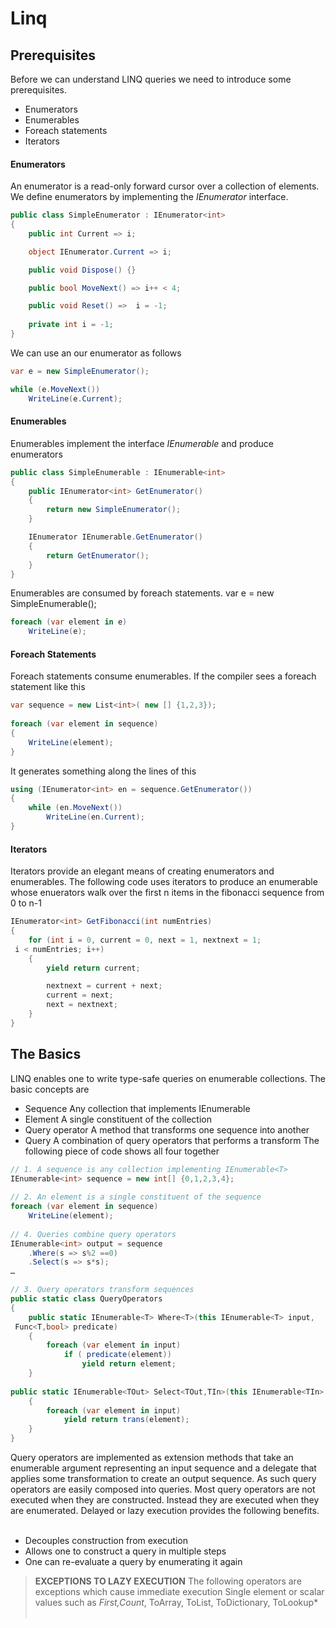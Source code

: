 ﻿# Linq
## Prerequisites
Before we can understand LINQ queries we need to introduce some prerequisites.
* Enumerators
* Enumerables
* Foreach statements
* Iterators

#### Enumerators
An enumerator is a read-only forward cursor over a collection of elements. We define enumerators by implementing the *IEnumerator<T>* interface.

```csharp
public class SimpleEnumerator : IEnumerator<int>
{	
	public int Current => i;

	object IEnumerator.Current => i;

	public void Dispose() {}

	public bool MoveNext() => i++ < 4;

	public void Reset() =>  i = -1;
	
	private int i = -1;
}
```

We can use an our enumerator as follows
```csharp
var e = new SimpleEnumerator();

while (e.MoveNext())
	WriteLine(e.Current);
```
#### Enumerables
Enumerables implement the interface *IEnumerable<T>* and produce enumerators

```csharp
public class SimpleEnumerable : IEnumerable<int>
{
	public IEnumerator<int> GetEnumerator()
	{
		return new SimpleEnumerator();
	}

	IEnumerator IEnumerable.GetEnumerator()
	{
		return GetEnumerator();
	}
}
```
Enumerables are consumed by foreach statements.
var e = new SimpleEnumerable();

```csharp
foreach (var element in e)
	WriteLine(e);
```
#### Foreach Statements
Foreach statements consume enumerables. If the compiler sees a foreach statement like this

```csharp
var sequence = new List<int>( new [] {1,2,3});
	
foreach (var element in sequence)
{
	WriteLine(element);
}
```
It generates something along the lines of this
```csharp
using (IEnumerator<int> en = sequence.GetEnumerator())
{
    while (en.MoveNext())
		WriteLine(en.Current);
}
```
#### Iterators
Iterators provide an elegant means of creating enumerators and enumerables.  The following code uses iterators to produce an enumerable whose enuerators walk over the first n items in the fibonacci sequence from 0 to n-1

```csharp
IEnumerator<int> GetFibonacci(int numEntries)
{
	for (int i = 0, current = 0, next = 1, nextnext = 1;
 i < numEntries; i++)
	{
		yield return current;

		nextnext = current + next;
		current = next;
		next = nextnext;
	}
}
```
## The Basics
LINQ enables one to write type-safe queries on enumerable collections. The basic concepts are 
* Sequence		Any collection that implements IEnumerable<T>
* Element		A single constituent of the collection
* Query operator	A method that transforms one sequence into another
* Query 		A combination of query operators that performs a transform
The following piece of code shows all four together

```csharp
// 1. A sequence is any collection implementing IEnumerable<T>
IEnumerable<int> sequence = new int[] {0,1,2,3,4};
	
// 2. An element is a single constituent of the sequence
foreach (var element in sequence)
	WriteLine(element);
	
// 4. Queries combine query operators
IEnumerable<int> output = sequence
	.Where(s => s%2 ==0)
	.Select(s => s*s);
…

// 3. Query operators transform sequences
public static class QueryOperators
{
	public static IEnumerable<T> Where<T>(this IEnumerable<T> input,
 Func<T,bool> predicate)
	{
		foreach (var element in input)
			if ( predicate(element))
				yield return element;
	}
	
public static IEnumerable<TOut> Select<TOut,TIn>(this IEnumerable<TIn> input, Func<TIn,TOut> trans)
	{
		foreach (var element in input)
			yield return trans(element);
	}
}
```
Query operators are implemented as extension methods that take an enumerable argument representing an input sequence and a delegate that applies some transformation to create an output sequence. As such query operators are easily composed into queries. Most query operators are not executed when they are constructed. Instead they are executed when they are enumerated. Delayed or lazy execution provides the following benefits.
 
 * Decouples construction from execution
 * Allows one to construct a query in multiple steps
 * One can re-evaluate a query by enumerating it again



> **EXCEPTIONS TO LAZY EXECUTION**
> The following operators are exceptions which cause immediate execution
> Single element or scalar values such as *First,Count*, ToArray, ToList, ToDictionary, ToLookup*
 
